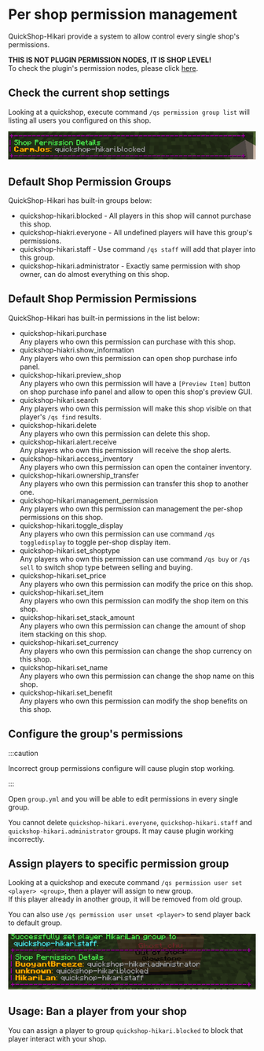 # Per shop permission management

QuickShop-Hikari provide a system to allow control every single shop's permissions.

**THIS IS NOT PLUGIN PERMISSION NODES, IT IS SHOP LEVEL!**  
To check the plugin's permission nodes, please click [here](../../setup/permissions.md).

## Check the current shop settings

Looking at a quickshop, execute command `/qs permission group list` will listing all users you configured on this shop.

![showcase1](img/per-shop-permission-management-group-list-demo.png)

## Default Shop Permission Groups

QuickShop-Hikari has built-in groups below:

* quickshop-hikari.blocked - All players in this shop will cannot purchase this shop.
* quickshop-hiakri.everyone - All undefined players will have this group's permissions.
* quickshop-hikari.staff - Use command `/qs staff` will add that player into this group.
* quickshop-hikari.administrator - Exactly same permission with shop owner, can do almost everything on this shop.

## Default Shop Permission Permissions

QuickShop-Hikari has built-in permissions in the list below:

* quickshop-hikari.purchase  
  Any players who own this permission can purchase with this shop.
* quickshop-hiakri.show_information  
  Any players who own this permission can open shop purchase info panel.
* quickshop-hikari.preview_shop  
  Any players who own this permission will have a `[Preview Item]` button on shop purchase info panel and allow to open this shop's preview GUI.
* quickshop-hikari.search  
  Any players who own this permission will make this shop visible on that player's `/qs find` results.
* quickshop-hikari.delete  
  Any players who own this permission can delete this shop.
* quickshop-hikari.alert.receive  
  Any players who own this permission will receive the shop alerts.
* quickshop-hikari.access_inventory  
  Any players who own this permission can open the container inventory.
* quickshop-hikari.ownership_transfer  
  Any players who own this permission can transfer this shop to another one.
* quickshop-hikari.management_permission  
  Any players who own this permission can management the per-shop permissions on this shop.
* quickshop-hikari.toggle_display  
  Any players who own this permission can use command `/qs toggledisplay` to toggle per-shop display item.
* quickshop-hikari.set_shoptype  
  Any players who own this permission can use command `/qs buy` or `/qs sell` to switch shop type between selling and buying.
* quickshop-hikari.set_price  
  Any players who own this permission can modify the price on this shop.
* quickshop-hikari.set_item  
  Any players who own this permission can modify the shop item on this shop.
* quickshop-hikari.set_stack_amount  
  Any players who own this permission can change the amount of shop item stacking on this shop.
* quickshop-hikari.set_currency  
  Any players who own this permission can change the shop currency on this shop.
* quickshop-hikari.set_name  
  Any players who own this permission can change the shop name on this shop.
* quickshop-hikari.set_benefit  
  Any players who own this permission can modify the shop benefits on this shop.

## Configure the group's permissions

:::caution

Incorrect group permissions configure will cause plugin stop working.

:::

Open `group.yml` and you will be able to edit permissions in every single group.

You cannot delete `quickshop-hikari.everyone`, `quickshop-hikari.staff` and `quickshop-hikari.administrator` groups. It may cause plugin working incorrectly.

## Assign players to specific permission group

Looking at a quickshop and execute command `/qs permission user set <player> <group>`, then a player will assign to new group.  
If this player already in another group, it will be removed from old group.

You can also use `/qs permission user unset <player>` to send player back to default group.

![showcase2](img/per-shop-permission-management-group-list-demo2.png)

## Usage: Ban a player from your shop

You can assign a player to group `quickshop-hikari.blocked` to block that player interact with your shop.